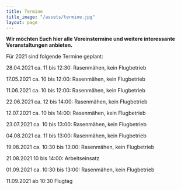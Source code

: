 ```yaml
---
title: Termine
title_image: "/assets/termine.jpg"
layout: page
---
```


**Wir möchten Euch hier alle Vereinstermine und weitere interessante Veranstaltungen anbieten.**

Für 2021 sind folgende Termine geplant:

28.04.2021 ca. 11 bis 12:30: Rasenmähen, kein Flugbetrieb

17.05.2021 ca. 10 bis 12:00: Rasenmähen, kein Flugbetrieb

11.06.2021 ca. 10 bis 12:00: Rasenmähen, kein Flugbetrieb

22.06.2021 ca. 12 bis 14:00: Rasenmähen, kein Flugbetrieb

12.07.2021 ca. 10 bis 14:00: Rasenmähen, kein Flugbetrieb

23.07.2021 ca. 10 bis 13:00: Rasenmähen, kein Flugbetrieb

04.08.2021 ca. 11 bis 13:00: Rasenmähen, kein Flugbetrieb

19.08.2021 ca. 10:30 bis 13:00: Rasenmähen, kein Flugbetrieb

21.08.2021 10 bis 14:00: Arbeitseinsatz

01.09.2021 ca. 10:30 bis 13:00: Rasenmähen, kein Flugbetrieb

11.09.2021 ab 10:30 Flugtag 
